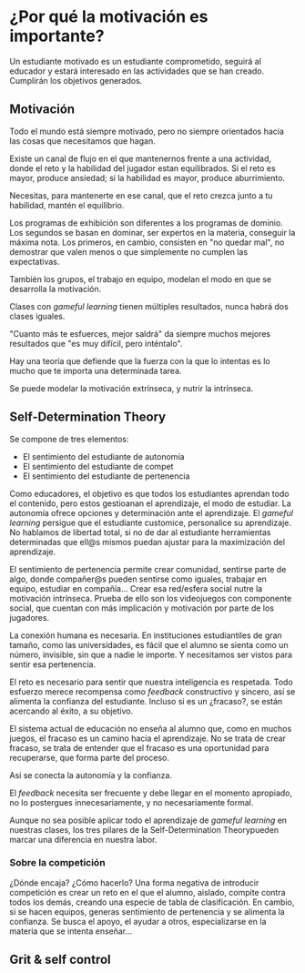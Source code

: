 # ¿Por qué la motivación es importante?

Un estudiante motivado es un estudiante comprometido, seguirá al educador y estará interesado en las actividades que se han creado. Cumplirán los objetivos generados.

## Motivación 

Todo el mundo está siempre motivado, pero no siempre orientados hacia las cosas que necesitamos que hagan.

Existe un canal de flujo en el que mantenernos frente a una actividad, donde el reto y la habilidad del jugador estan equilibrados. Si el reto es mayor, produce ansiedad; si la habilidad es mayor, produce aburrimiento.

Necesitas, para mantenerte en ese canal, que el reto crezca junto a tu habilidad, mantén el equilibrio.

Los programas de exhibición son diferentes a los programas de dominio. Los segundos se basan en dominar, ser expertos en la materia, conseguir la máxima nota. Los primeros, en cambio, consisten en "no quedar mal", no demostrar que valen menos o que simplemente no cumplen las expectativas.

También los grupos, el trabajo en equipo, modelan el modo en que se desarrolla la motivación.

Clases con *gameful learning* tienen múltiples resultados, nunca habrá dos clases iguales.

"Cuanto más te esfuerces, mejor saldrá" da siempre muchos mejores resultados que "es muy difícil, pero inténtalo".

Hay una teoría que defiende que la fuerza con la que lo intentas es lo mucho que te importa una determinada tarea.

Se puede modelar la motivación extrínseca, y nutrir la intrínseca.

## Self-Determination Theory

Se compone de tres elementos:

* El sentimiento del estudiante de autonomía
* El sentimiento del estudiante de compet
* El sentimiento del estudiante de pertenencia

Como educadores, el objetivo es que todos los estudiantes aprendan todo el contenido, pero estos gestioanan el aprendizaje, el modo de estudiar. La autonomía ofrece opciones y determinación ante el aprendizaje. El *gameful learning* persigue que el estudiante customice, personalice su aprendizaje. No hablamos de libertad total, si no de dar al estudiante herramientas determinadas que ell@s mismos puedan ajustar para la maximización del aprendizaje.

El sentimiento de pertenencia permite crear comunidad, sentirse parte de algo, donde compañer@s pueden sentirse como iguales, trabajar en equipo, estudiar en compañía... Crear esa red/esfera social nutre la motivación intrínseca. Prueba de ello son los videojuegos con componente social, que cuentan con más implicación y motivación por parte de los jugadores.

La conexión humana es necesaria. En instituciones estudiantiles de gran tamaño, como las universidades, es fácil que el alumno se sienta como un número, invisible, sin que a nadie le importe. Y necesitamos ser vistos para sentir esa pertenencia.

El reto es necesario para sentir que nuestra inteligencia es respetada. Todo esfuerzo merece recompensa como *feedback* constructivo y sincero, así se alimenta la confianza del estudiante. Incluso si es un ¿fracaso?, se están acercando al éxito, a su objetivo.

El sistema actual de educación no enseña al alumno que, como en muchos juegos, el fracaso es un camino hacia el aprendizaje. No se trata de crear fracaso, se trata de entender que el fracaso es una oportunidad para recuperarse, que forma parte del proceso.

Así se conecta la autonomía y la confianza.

El *feedback* necesita ser frecuente y debe llegar en el momento apropiado, no lo postergues innecesariamente, y no necesariamente formal.

Aunque no sea posible aplicar todo el aprendizaje de *gameful learning* en nuestras clases, los tres pilares de la Self-Determination Theorypueden marcar una diferencia en nuestra labor.

### Sobre la competición

¿Dónde encaja? ¿Cómo hacerlo? Una forma negativa de introducir competición es crear un reto en el que el alumno, aislado, compite contra todos los demás, creando una especie de tabla de clasificación. En cambio, si se hacen equipos, generas sentimiento de pertenencia y se alimenta la confianza. Se busca el apoyo, el ayudar a otros, especializarse en la materia que se intenta enseñar...

## Grit & self control
